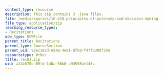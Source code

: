 ```yaml
---
content_type: resource
description: This zip contains 3 .java files.
file: /media/courses/16-410-principles-of-autonomy-and-decision-making-fall-2010/a24b570b09fd140a50b0a93958de145c_rec01.zip
file_type: application/zip
learning_resource_types:
- Recitations
ocw_type: OCWFile
parent_title: Recitations
parent_type: CourseSection
parent_uid: 82ec102d-e9a6-4ed1-dfb0-f47fb309f39b
resourcetype: Other
title: rec01.zip
uid: a24b570b-09fd-140a-50b0-a93958de145c
---
```

